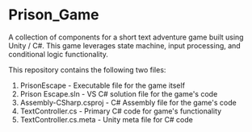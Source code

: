# Prison_Game
A collection of components for a short text adventure game built using Unity / C#. This game leverages state machine, input processing, and conditional logic functionality.

This repository contains the following two files:

  1. PrisonEscape - Executable file for the game itself
  2. Prison Escape.sln - VS C# solution file for the game's code
  3. Assembly-CSharp.csproj - C# Assembly file for the game's code
  4. TextController.cs - Primary C# code for game's functionality
  5. TextController.cs.meta - Unity meta file for C# code
